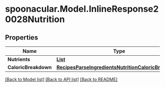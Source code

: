 # spoonacular.Model.InlineResponse20028Nutrition
## Properties

Name | Type | Description | Notes
------------ | ------------- | ------------- | -------------
**Nutrients** | [**List<RecipesParseIngredientsNutritionNutrients>**](RecipesParseIngredientsNutritionNutrients.md) |  | 
**CaloricBreakdown** | [**RecipesParseIngredientsNutritionCaloricBreakdown**](RecipesParseIngredientsNutritionCaloricBreakdown.md) |  | 

[[Back to Model list]](../README.md#documentation-for-models) [[Back to API list]](../README.md#documentation-for-api-endpoints) [[Back to README]](../README.md)

